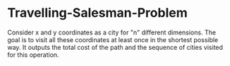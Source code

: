 # Travelling-Salesman-Problem

Consider x and y coordinates as a city for "n" different dimensions. The goal is to visit all these coordinates at least once in the shortest possible way. It outputs the total cost of the path and the sequence of cities visited for this operation.

